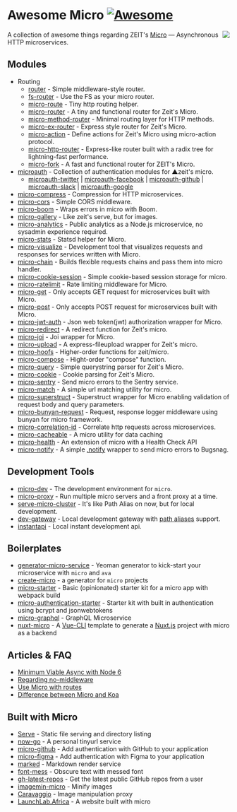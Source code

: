 # Awesome Micro [![Awesome](https://cdn.rawgit.com/sindresorhus/awesome/d7305f38d29fed78fa85652e3a63e154dd8e8829/media/badge.svg)](https://github.com/sindresorhus/awesome)

<a href="https://github.com/zeit/micro"><img align="right" src="https://camo.githubusercontent.com/67335088cb7b156fb779f6d60635e70780efe714/68747470733a2f2f636c6475702e636f6d2f4a446d6d4858337568462e737667" /></a>

A collection of awesome things regarding ZEIT's [Micro](https://github.com/zeit/micro) — Asynchronous HTTP microservices.

## Modules

- Routing
  - [router](https://github.com/pillarjs/router) - Simple middleware-style router.
  - [fs-router](https://github.com/jesseditson/fs-router) - Use the FS as your micro router.
  - [micro-route](https://github.com/dotcypress/micro-route) - Tiny http routing helper.
  - [micro-router](https://github.com/pedronauck/micro-router) - A tiny and functional router for Zeit's Micro.
  - [micro-method-router](https://github.com/jamo/micro-method-router) - Minimal routing layer for HTTP methods.
  - [micro-ex-router](https://github.com/Masquerade-Circus/micro-ex-router) - Express style router for Zeit's Micro.
  - [micro-action](https://github.com/zhaoyao91/micro-action) - Define actions for Zeit's Micro using micro-action protocol.
  - [micro-http-router](https://github.com/protocol114/micro-http-router) - Express-like router built with a radix tree for lightning-fast performance.
  - [micro-fork](https://github.com/amio/micro-fork) - A fast and functional router for ZEIT's Micro.
- [microauth](https://github.com/microauth) - Collection of authentication modules for ▲zeit's micro.
  - [microauth-twitter](https://github.com/microauth/microauth-twitter) | [microauth-facebook](https://github.com/microauth/microauth-facebook) | [microauth-github](https://github.com/microauth/microauth-github) | [microauth-slack](https://github.com/microauth/microauth-slack) | [microauth-google](https://github.com/microauth/microauth-google)
- [micro-compress](https://github.com/joakimbeng/micro-compress) - Compression for HTTP microservices.
- [micro-cors](https://github.com/possibilities/micro-cors) - Simple CORS middleware.
- [micro-boom](https://github.com/onbjerg/micro-boom) - Wraps errors in micro with Boom.
- [micro-gallery](https://github.com/andreasmcdermott/micro-gallery) - Like zeit's serve, but for images.
- [micro-analytics](https://github.com/mxstbr/micro-analytics) - Public analytics as a Node.js microservice, no sysadmin experience required.
- [micro-stats](https://github.com/dotcypress/micro-stats) - Statsd helper for Micro.
- [micro-visualize](https://github.com/onbjerg/micro-visualize) - Development tool that visualizes requests and responses for services written with Micro.
- [micro-chain](https://github.com/dimapaloskin/micro-chain) - Builds flexible requests chains and pass them into micro handler.
- [micro-cookie-session](https://github.com/billymoon/micro-cookie-session) - Simple cookie-based session storage for micro.
- [micro-ratelimit](https://github.com/dotcypress/micro-ratelimit) - Rate limiting middleware for Micro.
- [micro-get](https://github.com/romuloalves/micro-get) - Only accepts GET request for microservices built with Micro.
- [micro-post](https://github.com/romuloalves/micro-post) - Only accepts POST request for microservices built with Micro.
- [micro-jwt-auth](https://github.com/kandros/micro-jwt-auth) - Json web token(jwt) authorization wrapper for Micro.
- [micro-redirect](https://github.com/timReynolds/micro-redirect) - A redirect function for Zeit's micro.
- [micro-joi](https://github.com/stearm/micro-joi) - Joi wrapper for Micro.
- [micro-upload](https://github.com/julianduque/micro-upload) - A express-fileupload wrapper for Zeit's micro.
- [micro-hoofs](https://github.com/KaleoSoftware/micro-hoofs) - Higher-order functions for zeit/micro.
- [micro-compose](https://github.com/microauth/micro-compose) - Hight-order "compose" function.
- [micro-query](https://github.com/nerdify/micro-query) - Simple querystring parser for Zeit's Micro.
- [micro-cookie](https://github.com/zakjholt/micro-cookie) - Cookie parsing for Zeit's Micro.
- [micro-sentry](https://github.com/tanmulabs/micro-sentry) - Send micro errors to the Sentry service.
- [micro-match](https://github.com/nblackburn/micro-match) -  A simple url matching utility for micro.
- [micro-superstruct](https://github.com/brandon93s/micro-superstruct) - Superstruct wrapper for Micro enabling validation of request body and query parameters.
- [micro-bunyan-request](https://github.com/maximeshr/micro-bunyan-request) - Request, response logger middleware using bunyan for micro framework.
- [micro-correlation-id](https://github.com/tafarij/micro-correlation-id) - Correlate http requests across microservices.
- [micro-cacheable](https://github.com/fmiras/micro-cacheable) - A micro utility for data caching
- [micro-health](https://github.com/fmiras/micro-health) - An extension of micro with a Health Check API
- [micro-notify](https://github.com/pauldariye/micro-notify) - A simple [.notify](https://github.com/bugsnag/bugsnag-js) wrapper to send micro errors to Bugsnag.

## Development Tools

- [micro-dev](https://github.com/zeit/micro-dev) - The development environment for `micro`.
- [micro-proxy](https://github.com/zeit/micro-proxy) - Run multiple micro servers and a front proxy at a time.
- [serve-micro-cluster](https://github.com/tylersnyder/serve-micro-cluster) - It's like Path Alias on now, but for local development.
- [dev-gateway](https://github.com/dimapaloskin/dev-gateway) - Local development gateway with [path aliases](https://zeit.co/docs/features/path-aliases) support.
- [instantapi](https://github.com/martinstarman/instantapi) - Local instant development api.

## Boilerplates

- [generator-micro-service](https://github.com/vadimdemedes/generator-micro-service) - Yeoman generator to kick-start your microservice with `micro` and `ava`
- [create-micro](https://github.com/romuloalves/create-micro) - a generator for `micro` projects
- [micro-starter](https://github.com/samtgarson/micro-starter) - Basic (opinionated) starter kit for a micro app with webpack build
- [micro-authentication-starter](https://github.com/littleStudent/micro-authentication-starter) - Starter kit with built in authentication using bcrypt and jsonwebtokens
- [micro-graphql](https://github.com/hyperfuse/micro-graphql) - GraphQL Microservice
- [nuxt-micro](https://github.com/nuxt-community/micro-template) - A [Vue-CLI](https://github.com/vuejs/vue-cli) template to generate a [Nuxt.js](https://github.com/nuxt/nuxt.js) project with micro as a backend

## Articles & FAQ

- [Minimum Viable Async with Node 6](https://gist.github.com/rauchg/8199de60db48026a6670620a1c33b700)
- [Regarding no-middleware](https://github.com/zeit/micro/issues/8)
- [Use Micro with routes](https://github.com/zeit/micro/issues/16#issuecomment-193518395)
- [Difference between Micro and Koa](https://github.com/zeit/micro/issues/309#issuecomment-332503863)

## Built with Micro

- [Serve](https://github.com/zeit/serve) - Static file serving and directory listing
- [now-go](https://github.com/amio/now-go) - A personal tinyurl service
- [micro-github](https://github.com/mxstbr/micro-github) - Add authentication with GitHub to your application
- [micro-figma](https://github.com/jongold/micro-figma) - Add authentication with Figma to your application
- [marked](https://github.com/amio/marked) - Markdown render service
- [font-mess](https://github.com/amio/font-mess) - Obscure text with messed font
- [gh-latest-repos](https://github.com/sindresorhus/gh-latest-repos) - Get the latest public GitHub repos from a user
- [imagemin-micro](https://github.com/imagemin/imagemin-micro) - Minify images
- [Caravaggio](https://gitlab.com/ramiel/caravaggio) - Image manipulation proxy
- [LaunchLab.Africa](https://launchlab.africa) - A website built with micro
